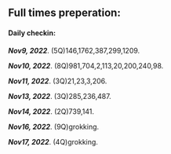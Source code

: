 ## Full times preperation:
#### Daily checkin:  
***Nov9, 2022***.
(5Q)146,1762,387,299,1209.

***Nov10, 2022***.
(8Q)981,704,2,113,20,200,240,98.

***Nov11, 2022***.
(3Q)21,23,3,206.

***Nov13, 2022***.
(3Q)285,236,487.

***Nov14, 2022***.
(2Q)739,141.

***Nov16, 2022***.
(9Q)grokking.

***Nov17, 2022***.
(4Q)grokking.
